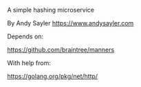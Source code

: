 A simple hashing microservice

By Andy Sayler
https://www.andysayler.com

Depends on:

https://github.com/braintree/manners

With help from:

https://golang.org/pkg/net/http/
